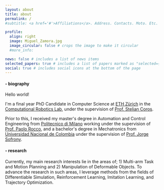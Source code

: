 ```yaml
---
layout: about
title: about
permalink: /
#subtitle: <a href='#'>Affiliations</a>. Address. Contacts. Moto. Etc.

profile:
  align: right
  image: Miguel_Zamora.jpg
  image_circular: false # crops the image to make it circular
  #more_info:

news: false # includes a list of news items
selected_papers: true # includes a list of papers marked as "selected={true}"
social: true # includes social icons at the bottom of the page
---
```


#### - biography

Hello world!

I'm a final year PhD Candidate in Computer Science at [ETH Zürich](https://ethz.ch/en.html) in the [Computational Robotics Lab](http://crl.ethz.ch/), under the supervision of [Prof. Stelian Coros](http://crl.ethz.ch/people/coros/index.html).

Prior to this, I received my master's degree in Automation and Control Engineering from [Politecnico di Milano](https://www.polimi.it/) working under the supervision of [Prof. Paolo Rocco](https://rocco.faculty.polimi.it/), and a bachelor's degree in Mechatronics from [Universidad Nacional de Colombia](https://unal.edu.co/) under the supervision of [Prof. Jorge Sofrony](https://scholar.google.at/citations?user=tsI4BmwAAAAJ&hl=en).

#### - research

Currently, my main research interests lie in the areas of; 1) Multi-arm Task and Motion Planning and 2) Manipulation of Deformable Objects. To advance the research in such areas, I leverage methods from the fields of Differentiable Simulation, Reinforcement Learning, Imitation Learning, and Trajectory Optimization.
